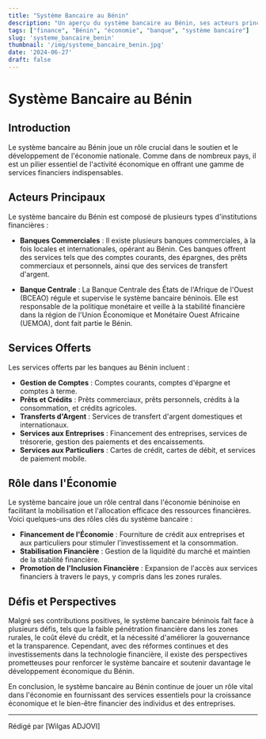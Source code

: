 ```yaml
---
title: "Système Bancaire au Bénin"
description: "Un aperçu du système bancaire au Bénin, ses acteurs principaux, ses services et son rôle dans l'économie."
tags: ["finance", "Bénin", "économie", "banque", "système bancaire"]
slug: 'systeme_bancaire_benin'
thumbnail: '/img/systeme_bancaire_benin.jpg'
date: '2024-06-27'
draft: false
---
```


# Système Bancaire au Bénin

## Introduction

Le système bancaire au Bénin joue un rôle crucial dans le soutien et le développement de l'économie nationale. Comme dans de nombreux pays, il est un pilier essentiel de l'activité économique en offrant une gamme de services financiers indispensables.

## Acteurs Principaux

Le système bancaire du Bénin est composé de plusieurs types d'institutions financières :

- **Banques Commerciales** : Il existe plusieurs banques commerciales, à la fois locales et internationales, opérant au Bénin. Ces banques offrent des services tels que des comptes courants, des épargnes, des prêts commerciaux et personnels, ainsi que des services de transfert d'argent.

- **Banque Centrale** : La Banque Centrale des États de l'Afrique de l'Ouest (BCEAO) régule et supervise le système bancaire béninois. Elle est responsable de la politique monétaire et veille à la stabilité financière dans la région de l'Union Économique et Monétaire Ouest Africaine (UEMOA), dont fait partie le Bénin.

## Services Offerts

Les services offerts par les banques au Bénin incluent :

- **Gestion de Comptes** : Comptes courants, comptes d'épargne et comptes à terme.
- **Prêts et Crédits** : Prêts commerciaux, prêts personnels, crédits à la consommation, et crédits agricoles.
- **Transferts d'Argent** : Services de transfert d'argent domestiques et internationaux.
- **Services aux Entreprises** : Financement des entreprises, services de trésorerie, gestion des paiements et des encaissements.
- **Services aux Particuliers** : Cartes de crédit, cartes de débit, et services de paiement mobile.

## Rôle dans l'Économie

Le système bancaire joue un rôle central dans l'économie béninoise en facilitant la mobilisation et l'allocation efficace des ressources financières. Voici quelques-uns des rôles clés du système bancaire :

- **Financement de l'Économie** : Fourniture de crédit aux entreprises et aux particuliers pour stimuler l'investissement et la consommation.
- **Stabilisation Financière** : Gestion de la liquidité du marché et maintien de la stabilité financière.
- **Promotion de l'Inclusion Financière** : Expansion de l'accès aux services financiers à travers le pays, y compris dans les zones rurales.

## Défis et Perspectives

Malgré ses contributions positives, le système bancaire béninois fait face à plusieurs défis, tels que la faible pénétration financière dans les zones rurales, le coût élevé du crédit, et la nécessité d'améliorer la gouvernance et la transparence. Cependant, avec des réformes continues et des investissements dans la technologie financière, il existe des perspectives prometteuses pour renforcer le système bancaire et soutenir davantage le développement économique du Bénin.

En conclusion, le système bancaire au Bénin continue de jouer un rôle vital dans l'économie en fournissant des services essentiels pour la croissance économique et le bien-être financier des individus et des entreprises.

---

Rédigé par [Wilgas ADJOVI]
